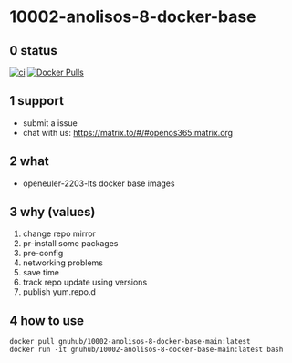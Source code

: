 # 10002-anolisos-8-docker-base

## 0 status

[![ci](https://github.com/archlinux365/10002-anolisos-8-docker-base/actions/workflows/ci.yml/badge.svg)](https://github.com/archlinux365/10002-anolisos-8-docker-base/actions/workflows/ci.yml) [![Docker Pulls](https://img.shields.io/docker/pulls/gnuhub/10002-anolisos-8-docker-base-main.svg)](https://hub.docker.com/r/gnuhub/10002-anolisos-8-docker-base-main/)

## 1 support

* submit a issue
* chat with us: https://matrix.to/#/#openos365:matrix.org

## 2 what

* openeuler-2203-lts docker base images

## 3 why (values)

1. change repo mirror
1. pr-install some packages
1. pre-config
1. networking problems
1. save time
1. track repo update using versions
1. publish yum.repo.d

## 4 how to use

```
docker pull gnuhub/10002-anolisos-8-docker-base-main:latest
docker run -it gnuhub/10002-anolisos-8-docker-base-main:latest bash
```

